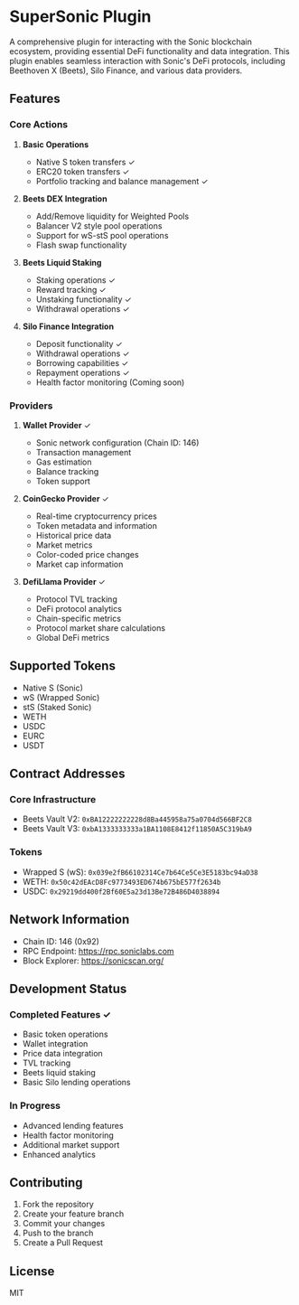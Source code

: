 # SuperSonic Plugin

A comprehensive plugin for interacting with the Sonic blockchain ecosystem, providing essential DeFi functionality and data integration. This plugin enables seamless interaction with Sonic's DeFi protocols, including Beethoven X (Beets), Silo Finance, and various data providers.

## Features

### Core Actions

1. **Basic Operations**
   - Native S token transfers ✓
   - ERC20 token transfers ✓
   - Portfolio tracking and balance management ✓

2. **Beets DEX Integration**
   - Add/Remove liquidity for Weighted Pools
   - Balancer V2 style pool operations
   - Support for wS-stS pool operations
   - Flash swap functionality

3. **Beets Liquid Staking**
   - Staking operations ✓
   - Reward tracking ✓
   - Unstaking functionality ✓
   - Withdrawal operations ✓

4. **Silo Finance Integration**
   - Deposit functionality ✓
   - Withdrawal operations ✓
   - Borrowing capabilities ✓
   - Repayment operations ✓
   - Health factor monitoring (Coming soon)

### Providers

1. **Wallet Provider** ✓
   - Sonic network configuration (Chain ID: 146)
   - Transaction management
   - Gas estimation
   - Balance tracking
   - Token support

2. **CoinGecko Provider** ✓
   - Real-time cryptocurrency prices
   - Token metadata and information
   - Historical price data
   - Market metrics
   - Color-coded price changes
   - Market cap information

3. **DefiLlama Provider** ✓
   - Protocol TVL tracking
   - DeFi protocol analytics
   - Chain-specific metrics
   - Protocol market share calculations
   - Global DeFi metrics

## Supported Tokens

- Native S (Sonic)
- wS (Wrapped Sonic)
- stS (Staked Sonic)
- WETH
- USDC
- EURC
- USDT

## Contract Addresses

### Core Infrastructure
- Beets Vault V2: `0xBA12222222228d8Ba445958a75a0704d566BF2C8`
- Beets Vault V3: `0xbA1333333333a1BA1108E8412f11850A5C319bA9`

### Tokens
- Wrapped S (wS): `0x039e2fB66102314Ce7b64Ce5Ce3E5183bc94aD38`
- WETH: `0x50c42dEAcD8Fc9773493ED674b675bE577f2634b`
- USDC: `0x29219dd400f2Bf60E5a23d13Be72B486D4038894`

## Network Information

- Chain ID: 146 (0x92)
- RPC Endpoint: https://rpc.soniclabs.com
- Block Explorer: https://sonicscan.org/

## Development Status

### Completed Features ✓
- Basic token operations
- Wallet integration
- Price data integration
- TVL tracking
- Beets liquid staking
- Basic Silo lending operations

### In Progress
- Advanced lending features
- Health factor monitoring
- Additional market support
- Enhanced analytics

## Contributing

1. Fork the repository
2. Create your feature branch
3. Commit your changes
4. Push to the branch
5. Create a Pull Request

## License

MIT
